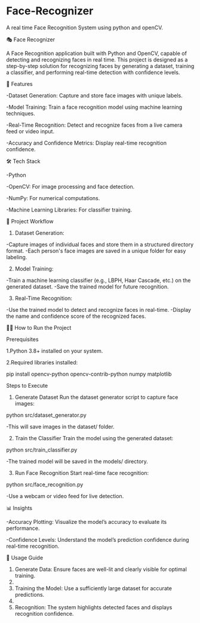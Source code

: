# Face-Recognizer
A real time Face Recognition System using python and openCV.


🎭 Face Recognizer

A Face Recognition application built with Python and OpenCV, capable of detecting and recognizing faces in real time. This project is designed as a step-by-step solution for recognizing faces by generating a dataset, training a classifier, and performing real-time detection with confidence levels.

🚀 Features

-Dataset Generation: Capture and store face images with unique labels.

-Model Training: Train a face recognition model using machine learning techniques.

-Real-Time Recognition: Detect and recognize faces from a live camera feed or video input.

-Accuracy and Confidence Metrics: Display real-time recognition confidence.

🛠️ Tech Stack

-Python

-OpenCV: For image processing and face detection.

-NumPy: For numerical computations.

-Machine Learning Libraries: For classifier training.

📂 Project Workflow

1. Dataset Generation:

-Capture images of individual faces and store them in a structured directory format.
-Each person's face images are saved in a unique folder for easy labeling.

2. Model Training:

-Train a machine learning classifier (e.g., LBPH, Haar Cascade, etc.) on the generated dataset.
-Save the trained model for future recognition.

3. Real-Time Recognition:

-Use the trained model to detect and recognize faces in real-time.
-Display the name and confidence score of the recognized faces.

🧑‍💻 How to Run the Project

Prerequisites

1.Python 3.8+ installed on your system.

2.Required libraries installed:

  pip install opencv-python opencv-contrib-python numpy matplotlib
  
  
Steps to Execute

1. Generate Dataset Run the dataset generator script to capture face images:

python src/dataset_generator.py

-This will save images in the dataset/ folder.

2. Train the Classifier Train the model using the generated dataset:

python src/train_classifier.py

-The trained model will be saved in the models/ directory.

3. Run Face Recognition Start real-time face recognition:

python src/face_recognition.py

-Use a webcam or video feed for live detection.


📊 Insights

-Accuracy Plotting: Visualize the model’s accuracy to evaluate its performance.

-Confidence Levels: Understand the model’s prediction confidence during real-time recognition.


📖 Usage Guide

1. Generate Data: Ensure faces are well-lit and clearly visible for optimal training.
2. 
3. Training the Model: Use a sufficiently large dataset for accurate predictions.
4. 
5. Recognition: The system highlights detected faces and displays recognition confidence.


